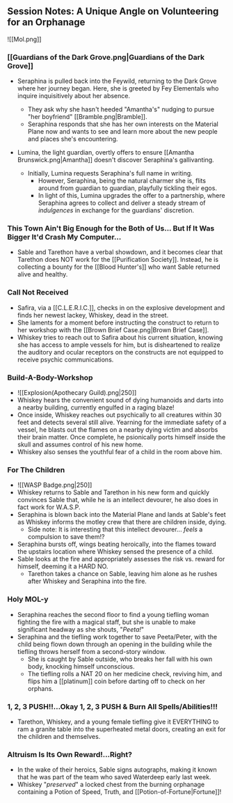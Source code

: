 ## Session Notes: A Unique Angle on Volunteering for an Orphanage
![[Mol.png]]
### [[Guardians of the Dark Grove.png|Guardians of the Dark Grove]]
- Seraphina is pulled back into the Feywild, returning to the Dark Grove where her journey began. Here, she is greeted by Fey Elementals who inquire inquisitively about her absence.
    - They ask why she hasn't heeded "Amantha's" nudging to pursue "her boyfriend" [[Bramble.png|Bramble]].
    - Seraphina responds that she has her own interests on the Material Plane now and wants to see and learn more about the new people and places she's encountering.

- Lumina, the light guardian, overtly offers to ensure [[Amantha Brunswick.png|Amantha]] doesn't discover Seraphina's gallivanting.
    - Initially, Lumina requests Seraphina's full name in writing.
        - However, Seraphina, being the natural charmer she is, flits around from guardian to guardian, playfully tickling their egos.
        - In light of this, Lumina upgrades the offer to a partnership, where Seraphina agrees to collect and deliver a steady stream of *indulgences* in exchange for the guardians' discretion.

### This Town Ain't Big Enough for the Both of Us... But If It Was Bigger It'd Crash My Computer...
- Sable and Tarethon have a verbal showdown, and it becomes clear that Tarethon does NOT work for the [[Purification Society]]. Instead, he is collecting a bounty for the [[Blood Hunter's]] who want Sable returned alive and healthy.

### Call Not Received
- Safira, via a [[C.L.E.R.I.C.]], checks in on the explosive development and finds her newest lackey, Whiskey, dead in the street.
- She laments for a moment before instructing the construct to return to her workshop with the [[Brown Brief Case.png|Brown Brief Case]].
- Whiskey tries to reach out to Safira about his current situation, knowing she has access to ample vessels for him, but is disheartened to realize the auditory and ocular receptors on the constructs are not equipped to receive psychic communications.

### Build-A-Body-Workshop
- ![[Explosion(Apothecary Guild).png|250]]
- Whiskey hears the convenient sound of dying humanoids and darts into a nearby building, currently engulfed in a raging blaze!
- Once inside, Whiskey reaches out psychically to all creatures within 30 feet and detects several still alive. Yearning for the immediate safety of a vessel, he blasts out the flames on a nearby dying victim and absorbs their brain matter. Once complete, he psionically ports himself inside the skull and assumes control of his new home.
- Whiskey also senses the youthful fear of a child in the room above him.

### For The Children
- ![[WASP Badge.png|250]]
- Whiskey returns to Sable and Tarethon in his new form and quickly convinces Sable that, while he is an intellect devourer, he also does in fact work for W.A.S.P.
- Seraphina is blown back into the Material Plane and lands at Sable's feet as Whiskey informs the motley crew that there are children inside, dying.
    - Side note: It is interesting that this intellect devourer... *feels* a compulsion to save them!?
- Seraphina bursts off, wings beating heroically, into the flames toward the upstairs location where Whiskey sensed the presence of a child.
- Sable looks at the fire and appropriately assesses the risk vs. reward for himself, deeming it a HARD NO.
    - Tarethon takes a chance on Sable, leaving him alone as he rushes after Whiskey and Seraphina into the fire.

### Holy MOL-y
- Seraphina reaches the second floor to find a young tiefling woman fighting the fire with a magical staff, but she is unable to make significant headway as she shouts, "*Peeta!*"
- Seraphina and the tiefling work together to save Peeta/Peter, with the child being flown down through an opening in the building while the tiefling throws herself from a second-story window.
    - She is caught by Sable outside, who breaks her fall with his own body, knocking himself unconscious.
    - The tiefling rolls a NAT 20 on her medicine check, reviving him, and flips him a [[platinum]] coin before darting off to check on her orphans.

### 1, 2, 3 PUSH!!...Okay 1, 2, 3 PUSH & Burn All Spells/Abilities!!!
- Tarethon, Whiskey, and a young female tiefling give it EVERYTHING to ram a granite table into the superheated metal doors, creating an exit for the children and themselves.

### Altruism Is Its Own Reward!...Right?
- In the wake of their heroics, Sable signs autographs, making it known that he was part of the team who saved Waterdeep early last week.
- Whiskey "*preserved*" a locked chest from the burning orphanage containing a Potion of Speed, Truth, and [[Potion-of-Fortune|Fortune]]!